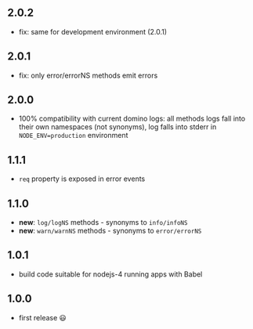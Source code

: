 ## 2.0.2

 * fix: same for development environment (2.0.1)

## 2.0.1

 * fix: only error/errorNS methods emit errors

## 2.0.0

 * 100% compatibility with current domino logs: all methods logs fall into their own namespaces (not synonyms), log falls into stderr in `NODE_ENV=production` environment

## 1.1.1

 * `req` property is exposed in error events

## 1.1.0

 * **new**: `log/logNS` methods - synonyms to `info/infoNS`
 * **new**: `warn/warnNS` methods - synonyms to `error/errorNS`

## 1.0.1

 * build code suitable for nodejs-4 running apps with Babel

## 1.0.0

 * first release :smiley:
